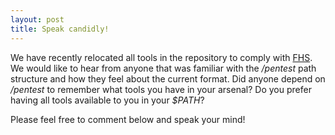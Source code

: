 ```yaml
---
layout: post
title: Speak candidly!
---
```


We have recently relocated all tools in the repository to comply with [FHS](http://www.pathname.com/fhs/). We would like to hear from anyone that was familiar with the _/pentest_ path structure and how they feel about the current format. Did anyone depend on _/pentest_ to remember what tools you have in your arsenal? Do you prefer having all tools available to you in your _$PATH_?

Please feel free to comment below and speak your mind!